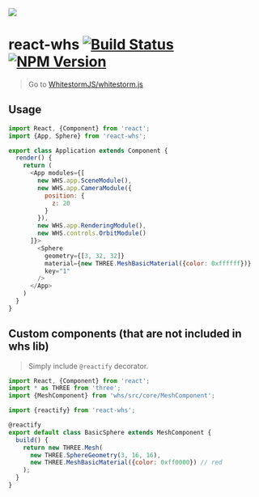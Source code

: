 ![](http://i.imgur.com/MJmzMdb.png)

# react-whs [![Build Status](https://img.shields.io/travis/WhitestormJS/react-whs.svg?style=flat-square)](https://travis-ci.org/WhitestormJS/react-whs) [![NPM Version](https://img.shields.io/npm/v/react-whs.svg?style=flat-square)](https://www.npmjs.com/package/react-whs)

> Go to [WhitestormJS/whitestorm.js](https://github.com/WhitestormJS/whitestorm.js)

## Usage 

```javascript
import React, {Component} from 'react';
import {App, Sphere} from 'react-whs';

export class Application extends Component {
  render() {
    return (
      <App modules={[
        new WHS.app.SceneModule(),
        new WHS.app.CameraModule({
          position: {
            z: 20
          }
        }),
        new WHS.app.RenderingModule(),
        new WHS.controls.OrbitModule()
      ]}>
        <Sphere
          geometry={[3, 32, 32]}
          material={new THREE.MeshBasicMaterial({color: 0xffffff})}
          key="1"
        />
      </App>
    )
  }
}
```

## Custom components (that are not included in whs lib)

> Simply include `@reactify` decorator.

```javascript
import React, {Component} from 'react';
import * as THREE from 'three';
import {MeshComponent} from 'whs/src/core/MeshComponent';

import {reactify} from 'react-whs';

@reactify
export default class BasicSphere extends MeshComponent {
  build() {
    return new THREE.Mesh(
      new THREE.SphereGeometry(3, 16, 16),
      new THREE.MeshBasicMaterial({color: 0xff0000}) // red
    );
  }
}
```
